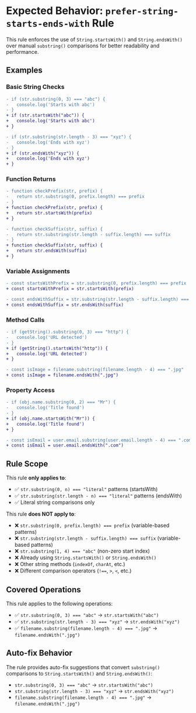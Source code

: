 # Expected Behavior: `prefer-string-starts-ends-with` Rule

This rule enforces the use of `String.startsWith()` and `String.endsWith()` over manual `substring()` comparisons for better readability and performance.

## Examples

### Basic String Checks

```diff
- if (str.substring(0, 3) === "abc") {
-   console.log('Starts with abc')
- }
+ if (str.startsWith("abc")) {
+   console.log('Starts with abc')
+ }
```

```diff
- if (str.substring(str.length - 3) === "xyz") {
-   console.log('Ends with xyz')
- }
+ if (str.endsWith("xyz")) {
+   console.log('Ends with xyz')
+ }
```

### Function Returns

```diff
- function checkPrefix(str, prefix) {
-   return str.substring(0, prefix.length) === prefix
- }
+ function checkPrefix(str, prefix) {
+   return str.startsWith(prefix)
+ }
```

```diff
- function checkSuffix(str, suffix) {
-   return str.substring(str.length - suffix.length) === suffix
- }
+ function checkSuffix(str, suffix) {
+   return str.endsWith(suffix)
+ }
```

### Variable Assignments

```diff
- const startsWithPrefix = str.substring(0, prefix.length) === prefix
+ const startsWithPrefix = str.startsWith(prefix)
```

```diff
- const endsWithSuffix = str.substring(str.length - suffix.length) === suffix
+ const endsWithSuffix = str.endsWith(suffix)
```

### Method Calls

```diff
- if (getString().substring(0, 3) === "http") {
-   console.log('URL detected')
- }
+ if (getString().startsWith("http")) {
+   console.log('URL detected')
+ }
```

```diff
- const isImage = filename.substring(filename.length - 4) === ".jpg"
+ const isImage = filename.endsWith(".jpg")
```

### Property Access

```diff
- if (obj.name.substring(0, 2) === "Mr") {
-   console.log('Title found')
- }
+ if (obj.name.startsWith("Mr")) {
+   console.log('Title found')
+ }
```

```diff
- const isEmail = user.email.substring(user.email.length - 4) === ".com"
+ const isEmail = user.email.endsWith(".com")
```

## Rule Scope

This rule **only applies to**:

- ✅ `str.substring(0, n) === "literal"` patterns (startsWith)
- ✅ `str.substring(str.length - n) === "literal"` patterns (endsWith)
- ✅ Literal string comparisons only

This rule **does NOT apply to**:

- ❌ `str.substring(0, prefix.length) === prefix` (variable-based patterns)
- ❌ `str.substring(str.length - suffix.length) === suffix` (variable-based patterns)
- ❌ `str.substring(1, 4) === "abc"` (non-zero start index)
- ❌ Already using `String.startsWith()` or `String.endsWith()`
- ❌ Other string methods (`indexOf`, `charAt`, etc.)
- ❌ Different comparison operators (`!==`, `>`, `<`, etc.)

## Covered Operations

This rule applies to the following operations:

- ✅ `str.substring(0, 3) === "abc"` → `str.startsWith("abc")`
- ✅ `str.substring(str.length - 3) === "xyz"` → `str.endsWith("xyz")`
- ✅ `filename.substring(filename.length - 4) === ".jpg"` → `filename.endsWith(".jpg")`

## Auto-fix Behavior

The rule provides auto-fix suggestions that convert `substring()` comparisons to `String.startsWith()` and `String.endsWith()`:

- `str.substring(0, 3) === "abc"` → `str.startsWith("abc")`
- `str.substring(str.length - 3) === "xyz"` → `str.endsWith("xyz")`
- `filename.substring(filename.length - 4) === ".jpg"` → `filename.endsWith(".jpg")`
